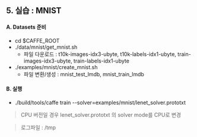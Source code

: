 ## 5. 실습  : MNIST

#### A. Datasets 준비 
- cd $CAFFE_ROOT
- ./data/mnist/get_mnist.sh 
	- 파일 다운로드 : t10k-images-idx3-ubyte, t10k-labels-idx1-ubyte,  train-images-idx3-ubyte,  train-labels-idx1-ubyte
- ./examples/mnist/create_mnist.sh
	- 파일 변환/생성 : mnist_test_lmdb, mnist_train_lmdb

#### B. 실행
- ./build/tools/caffe train --solver=examples/mnist/lenet_solver.prototxt

> CPU 버전일 경우 lenet_solver.prototxt 의 solver mode를 CPU로 변경

> 로그파일 : /tmp 
